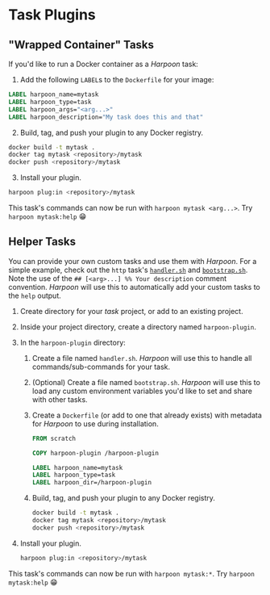 # Task Plugins

## "Wrapped Container" Tasks

If you'd like to run a Docker container as a _Harpoon_ task:

1. Add the following `LABEL`s to the `Dockerfile` for your image:

  ```dockerfile
  LABEL harpoon_name=mytask
  LABEL harpoon_type=task
  LABEL harpoon_args="<arg...>"
  LABEL harpoon_description="My task does this and that"
  ```

2. Build, tag, and push your plugin to any Docker registry.

  ```bash
  docker build -t mytask .
  docker tag mytask <repository>/mytask
  docker push <repository>/mytask
  ```

3. Install your plugin.

  ```bash
  harpoon plug:in <repository>/mytask
  ```

This task's commands can now be run with `harpoon mytask <arg...>`. Try
`harpoon mytask:help` 😁

## Helper Tasks

You can provide your own custom tasks and use them with _Harpoon_. For a
simple example, check out the `http` task's
[`handler.sh`](../../../tasks/http/handler.sh) and
[`bootstrap.sh`](../../../tasks/http/bootstrap.sh). Note the use of the
`## [<arg>...] %% Your description` comment convention. _Harpoon_ will
use this to automatically add your custom tasks to the `help` output.

1. Create directory for your _task_ project, or add to an existing
   project.
2. Inside your project directory, create a directory named
   `harpoon-plugin`.
3. In the `harpoon-plugin` directory:

   1. Create a file named `handler.sh`. _Harpoon_ will use this to
      handle all commands/sub-commands for your task.

   2. (Optional) Create a file named `bootstrap.sh`. _Harpoon_ will use
      this to load any custom environment variables you'd like to set
      and share with other tasks.

   3. Create a `Dockerfile` (or add to one that already exists) with
      metadata for _Harpoon_ to use during installation.

      ```dockerfile
      FROM scratch
      
      COPY harpoon-plugin /harpoon-plugin
      
      LABEL harpoon_name=mytask
      LABEL harpoon_type=task
      LABEL harpoon_dir=/harpoon-plugin
      ```

   4. Build, tag, and push your plugin to any Docker registry.

      ```bash
      docker build -t mytask .
      docker tag mytask <repository>/mytask
      docker push <repository>/mytask
      ```

4. Install your plugin.

   ```bash
   harpoon plug:in <repository>/mytask
   ```

This task's commands can now be run with `harpoon mytask:*`. Try
`harpoon mytask:help` 😁
